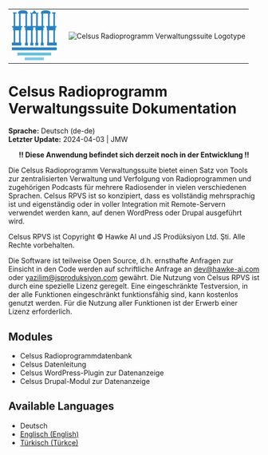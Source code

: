 <table>
<body>
<tr>
    <td style="width:100px; valign: middle; margin-right: 1rem;"><img src="img/celsus-logo.svg" alt="Celsus RPVS Logo" style="height:100px; width:auto;"></td>
    <td style="valign-middle"><img src="img/celsus-suite-logotype-de.svg" alt="Celsus Radioprogramm Verwaltungssuite Logotype" style="height:90px;width:auto"></td>
</tr>
</body>
</table>

# Celsus Radioprogramm Verwaltungssuite Dokumentation

**Sprache:** Deutsch (de-de)  
**Letzter Update:** 2024-04-03 | JMW

<p style="text-align:center; font-weight: bold">!! Diese Anwendung befindet sich derzeit noch in der Entwicklung !!</p>

Die Celsus Radioprogramm Verwaltungssuite bietet einen Satz von Tools zur zentralisierten Verwaltung und Verfolgung von Radioprogrammen und zugehörigen Podcasts für mehrere Radiosender in vielen verschiedenen Sprachen. Celsus RPVS ist so konzipiert, dass es vollständig mehrsprachig ist und eigenständig oder in voller Integration mit Remote-Servern verwendet werden kann, auf denen WordPress oder Drupal ausgeführt wird.

Celsus RPVS ist Copyright © Hawke AI und JS Prodüksiyon Ltd. Şti. Alle Rechte vorbehalten. 

Die Software ist teilweise Open Source, d.h. ernsthafte Anfragen zur Einsicht in den Code werden auf schriftliche Anfrage an dev@hawke-ai.com oder yazilim@jsproduksiyon.com gewährt. Die Nutzung von Celsus RPVS ist durch eine spezielle Lizenz geregelt. Eine eingeschränkte Testversion, in der alle Funktionen eingeschränkt funktionsfähig sind, kann kostenlos genutzt werden. Für die Nutzung aller Funktionen ist der Erwerb einer Lizenz erforderlich.


## Modules
- Celsus Radioprogrammdatenbank
- Celsus Datenleitung
- Celsus WordPress-Plugin zur Datenanzeige
- Celsus Drupal-Modul zur Datenanzeige

## Available Languages
- Deutsch
- [Englisch (English)](README.md)
- [Türkisch (Türkçe)](README-tr.md)
